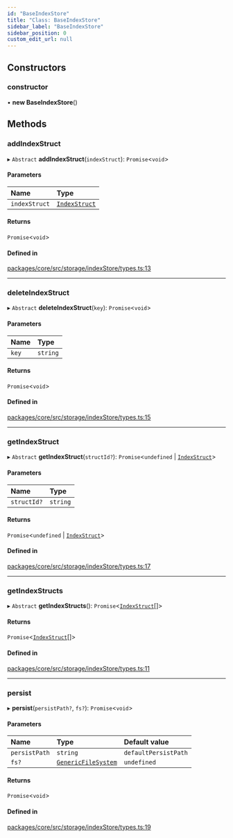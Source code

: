 ```yaml
---
id: "BaseIndexStore"
title: "Class: BaseIndexStore"
sidebar_label: "BaseIndexStore"
sidebar_position: 0
custom_edit_url: null
---
```


## Constructors

### constructor

• **new BaseIndexStore**()

## Methods

### addIndexStruct

▸ `Abstract` **addIndexStruct**(`indexStruct`): `Promise`<`void`\>

#### Parameters

| Name          | Type                            |
| :------------ | :------------------------------ |
| `indexStruct` | [`IndexStruct`](IndexStruct.md) |

#### Returns

`Promise`<`void`\>

#### Defined in

[packages/core/src/storage/indexStore/types.ts:13](https://github.com/run-llama/LlamaIndexTS/blob/d613bbd/packages/core/src/storage/indexStore/types.ts#L13)

---

### deleteIndexStruct

▸ `Abstract` **deleteIndexStruct**(`key`): `Promise`<`void`\>

#### Parameters

| Name  | Type     |
| :---- | :------- |
| `key` | `string` |

#### Returns

`Promise`<`void`\>

#### Defined in

[packages/core/src/storage/indexStore/types.ts:15](https://github.com/run-llama/LlamaIndexTS/blob/d613bbd/packages/core/src/storage/indexStore/types.ts#L15)

---

### getIndexStruct

▸ `Abstract` **getIndexStruct**(`structId?`): `Promise`<`undefined` \| [`IndexStruct`](IndexStruct.md)\>

#### Parameters

| Name        | Type     |
| :---------- | :------- |
| `structId?` | `string` |

#### Returns

`Promise`<`undefined` \| [`IndexStruct`](IndexStruct.md)\>

#### Defined in

[packages/core/src/storage/indexStore/types.ts:17](https://github.com/run-llama/LlamaIndexTS/blob/d613bbd/packages/core/src/storage/indexStore/types.ts#L17)

---

### getIndexStructs

▸ `Abstract` **getIndexStructs**(): `Promise`<[`IndexStruct`](IndexStruct.md)[]\>

#### Returns

`Promise`<[`IndexStruct`](IndexStruct.md)[]\>

#### Defined in

[packages/core/src/storage/indexStore/types.ts:11](https://github.com/run-llama/LlamaIndexTS/blob/d613bbd/packages/core/src/storage/indexStore/types.ts#L11)

---

### persist

▸ **persist**(`persistPath?`, `fs?`): `Promise`<`void`\>

#### Parameters

| Name          | Type                                                      | Default value        |
| :------------ | :-------------------------------------------------------- | :------------------- |
| `persistPath` | `string`                                                  | `defaultPersistPath` |
| `fs?`         | [`GenericFileSystem`](../interfaces/GenericFileSystem.md) | `undefined`          |

#### Returns

`Promise`<`void`\>

#### Defined in

[packages/core/src/storage/indexStore/types.ts:19](https://github.com/run-llama/LlamaIndexTS/blob/d613bbd/packages/core/src/storage/indexStore/types.ts#L19)
